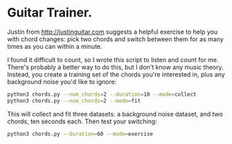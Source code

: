 # Guitar Trainer.

Justin from http://justinguitar.com suggests a helpful exercise to help you with chord changes: pick two chords and switch between them for as many times as you can within a minute.

I found it difficult to count, so I wrote this script to listen and count for me. There's probably a better way to do this, but I don't know any music theory. Instead, you create a training set of the chords you're interested in, plus any background noise you'd like to ignore:

```bash
python3 chords.py --num_chords=2 --duration=10 --mode=collect
python3 chords.py --num_chords=2 --mode=fit
```

This will collect and fit three datasets: a background noise dataset, and two chords, ten seconds each. Then test your switching:

```bash
python3 chords.py --duration=60 --mode=exercise
```

